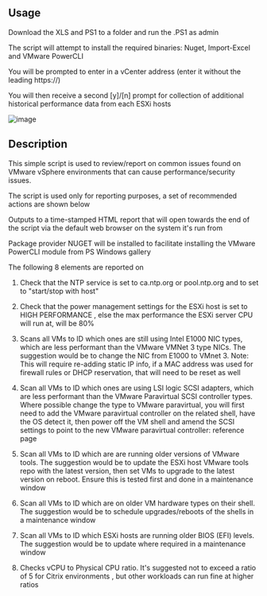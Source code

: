 ## Usage

Download the XLS and PS1 to a folder and run the .PS1 as admin

The script will attempt to install the required binaries: Nuget, Import-Excel and VMware PowerCLI

You will be prompted to enter in a vCenter address (enter it without the leading https://)

You will then receive a second [y]/[n] prompt for collection of additional historical performance data from each ESXi hosts

![image](https://github.com/getvpro/Get-VMware-QuickInventory/assets/50507806/1174173b-243c-40f5-be37-f85c43451934)


## Description

This simple script is used to review/report on common issues found on VMware vSphere environments that can cause performance/security issues. 

The script is used only for reporting purposes, a set of recommended actions are shown below

Outputs to a time-stamped HTML report that will open towards the end of the script via the default web browser on the system it's run from

Package provider NUGET will be installed to facilitate installing the VMware PowerCLI module from PS Windows gallery 

The following 8 elements are reported on

1. Check that the NTP service is set to ca.ntp.org or pool.ntp.org and to set to "start/stop with host"

1. Check that the power management settings for the ESXi host is set to HIGH PERFORMANCE , else the max performance the ESXi server CPU will run at, will be 80%

1. Scans all VMs to ID which ones are still using Intel E1000 NIC types, which are less performant than the VMware VMNet 3 type NICs. The suggestion would be to change the NIC from E1000 to VMnet 3. Note: This will require re-adding static IP info, if a MAC address was used for firewall rules or DHCP reservation, that will need to be reset as well

1. Scan all VMs to ID which ones are using LSI logic SCSI adapters, which are less performant than the VMware Paravirtual SCSI controller types. Where possible change the type to VMware paravirtual, you will first need to add the VMware paravirtual controller on the related shell, have the OS detect it, then power off the VM shell and amend the SCSI settings to point to the new VMware paravirtual controller: reference page

1. Scan all VMs to ID which are are running older versions of VMware tools. The suggestion would be to update the ESXi host VMware tools repo with the latest version, then set VMs to upgrade to the latest version on reboot. Ensure this is tested first and done in a maintenance window

1. Scan all VMs to ID which are on older VM hardware types on their shell. The suggestion would be to schedule upgrades/reboots of the shells in a maintenance window

1. Scan all VMs to ID which ESXi hosts are running older BIOS (EFI) levels. The suggestion would be to update where required in a maintenance window
1. Checks vCPU to Physical CPU ratio. It's suggested not to exceed a ratio of 5 for Citrix environments , but other workloads can run fine at higher ratios
